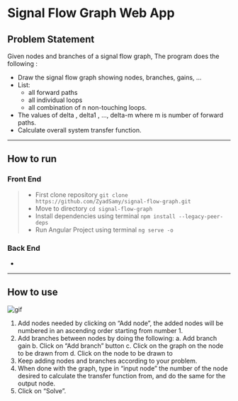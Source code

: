 # Signal Flow Graph Web App

## Problem Statement
Given nodes and branches of a signal flow graph, The program does the following :

- Draw the signal flow graph showing nodes, branches, gains, …
- List:
  - all forward paths
  - all individual loops
  - all combination of n non-touching loops.
- The values of delta , delta1 , …, delta-m where m is number of forward paths.
- Calculate overall system transfer function.


---
## How to run
### Front End
> - First clone repository `git clone https://github.com/ZyadSamy/signal-flow-graph.git` 
> - Move to directory `cd signal-flow-graph`
> - Install dependencies using terminal `npm install --legacy-peer-deps` 
> - Run Angular Project using terminal `ng serve -o`

### Back End
+



---
## How to use

![gif](samplerun.gif)

1.	Add nodes needed by clicking on “Add node”, the added nodes will be numbered in an ascending order starting from number 1.
2.	Add branches between nodes by doing the following:
a.	Add branch gain
b.	Click on “Add branch” button
c.	Click on the graph on the node to be drawn from
d.	Click on the node to be drawn to
3.	Keep adding nodes and branches according to your problem.
4.	When done with the graph, type in “input node” the number of the node desired to calculate the transfer function from, and do the same for the output node.
5.	Click on “Solve”.
